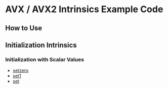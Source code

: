 # AVX / AVX2 Intrinsics Example Code

## How to Use


## Initialization Intrinsics

### Initialization with Scalar Values

- [setzero](Initialization_Intrinsics/src/setzero.c)
- [set1](Initialization_Intrinsics/src/set1.c)
- [set](Initialization_Intrinsics/src/set.c)
